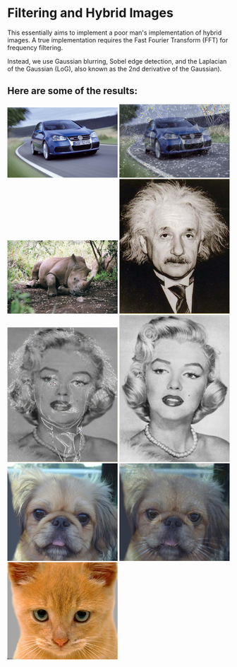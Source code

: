 # Filtering and Hybrid Images

This essentially aims to implement a poor man's implementation of hybrid images. A true implementation requires the Fast Fourier Transform (FFT) for frequency filtering.

Instead, we use Gaussian blurring, Sobel edge detection, and the Laplacian of the Gaussian (LoG), also known as the 2nd derivative of the Gaussian).

## Here are some of the results:


<img src="./images/car.jpg" width="250">
<img src="./images/rhino-car.jpg" width="250">
<img src="./images/rhino.jpg" width="250">

<img src="./images/einstein.jpg" width="250">
<img src="./images/einstein-marilyn.jpg" width="250">
<img src="./images/marilyn.jpg" width="250">

<img src="./images/dog.jpg" width="250">
<img src="./images/dog-cat.jpg" width="250">
<img src="./images/cat.jpg" width="250">
